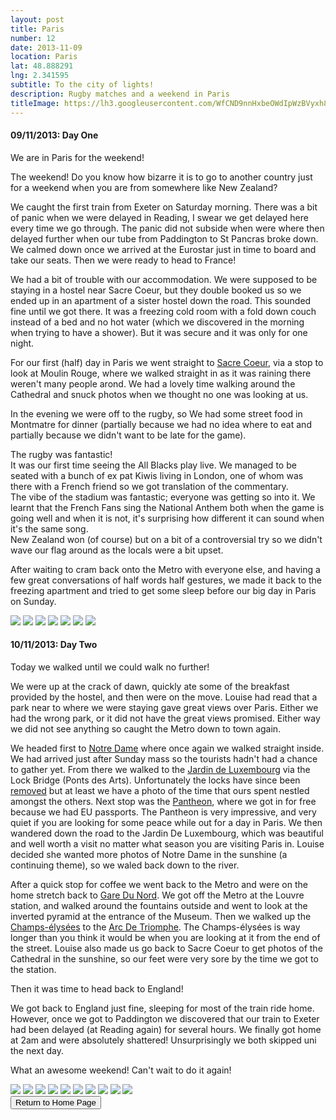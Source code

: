 ```yaml
---
layout: post
title: Paris
number: 12
date: 2013-11-09
location: Paris
lat: 48.888291
lng: 2.341595
subtitle: To the city of lights!
description: Rugby matches and a weekend in Paris
titleImage: https://lh3.googleusercontent.com/WfCND9nnHxbeOWdIpWzBVyxh8V1TeG71Z0Razo0-OI7plNjDCNnAoxkxjWrwhd67vDCrS6AWZr9Q0w82myWICTZMITaLopM0vONPa18xqZe4QzWWuHdZtJJ8Jv9TRqhOAHCBPIhMg_U=w2400
---
```


<h4>09/11/2013: Day One</h4>

We are in Paris for the weekend! 

The weekend! Do you know how bizarre it is to go to another country just for a weekend when you are from somewhere like New Zealand?

We caught the first train from Exeter on Saturday morning. There was a bit of panic when we were delayed in Reading, I swear we get delayed here every time we go through. The panic did not subside when were where then delayed further when our tube from Paddington to St Pancras broke down. We calmed down once we arrived at the Eurostar just in time to board and take our seats. Then we were ready to head to France!

We had a bit of trouble with our accommodation. We were supposed to be staying in a hostel near Sacre Coeur, but they double booked us so we ended up in an apartment of a sister hostel down the road. This sounded fine until we got there. It was a freezing cold room with a fold down couch instead of a bed and no hot water (which we discovered in the morning when trying to have a shower). But it was secure and it was only for one night. 

For our first (half) day in Paris we went straight to <a target="_blank" href="http://www.sacre-coeur-montmartre.com/english/">Sacre Coeur</a>, via a stop to look at Moulin Rouge, where we walked straight in as it was raining there weren't many people arond. We had a lovely time walking around the Cathedral and snuck photos when we thought no one was looking at us. 

In the evening we were off to the rugby, so We had some street food in Montmatre for dinner (partially because we had no idea where to eat and partially because we didn't want to be late for the game).

The rugby was fantastic! <br>
It was our first time seeing the All Blacks play live. We managed to be seated with a bunch of ex pat Kiwis living in London, one of whom was there with a French friend so we got translation of the commentary. <br> 
The vibe of the stadium was fantastic; everyone was getting so into it. We learnt that the French Fans sing the National Anthem both when the game is going well and when it is not, it's surprising how different it can sound when it's the same song.<br/>
New Zealand won (of course) but on a bit of a controversial try so we didn't wave our flag around as the locals were a bit upset.

After waiting to cram back onto the Metro with everyone else, and having a few great conversations of half words half gestures, we made it back to the freezing apartment and tried to get some sleep before our big day in Paris on Sunday.

<img src="https://lh3.googleusercontent.com/Her0FKKWq1qctBAvitboHFAC9VfJAuxXnGUgXoo_sky1rhMAQm5LYdJsuIkP7AWx8NXdL3GdPnW6HCF3rLT9bx3PXzw0Z0r6jFPuLcELCmq0dGBxeExk32fN-y2K7cszpC57GPBixdw=w2400" class="image1">
<img src="https://lh3.googleusercontent.com/-B223_HZ_b-rnq_cPbNg22xW150bpflyXBnhro3h61R7yYkSsYq8fyfnCP7rAx4LN1Roy_yJ6A8AgpeC-ge0IF2H76zAYW7MgXGQvbPtRB6p9pj7S_9UJQVkQow9toSvl-ZGlRz8N6E=w2400" class="image1">
<img src="https://lh3.googleusercontent.com/37lFZ5IGidI3hFUg6llBkZ8DIs0QS3L20rral-TFrnMBv_u0PmrjPmVg-7raxGlR8Caw3nw-YxQjf0LnkkIBl5KQwIG5xa1KwQbcKv6VLKXnroBZ0TPvp3aLTEznRpLmR8JzgttK_rQ=w2400" class="image1">
<img src="https://lh3.googleusercontent.com/7f1-q3mhb8ZDnIglMkdxE2LsPysfDVruskOY5STOCwjnvhuVfQ5V4DuMhTDha1-Rl0RbKelIY3_DP1otTtVCXG1oLZ_gUPvFpBf0-YfUKgp62ZqE_xkjaH74rCdNpac-dVSRLJQCdgA=w2400" class="image4">
<img src="https://lh3.googleusercontent.com/axTyCDTPrKge3YTPb4QyIrJpPl1A9a2yvEn6w34F9I_zhBTzL018_eoXvSXQk9YxT7WJH6sAB9ifQiJaaz4mdaMIrgmmnIY8t2EnWyx10Vvlj9bMIH20PsRcpyM7TU2JDss0TkDgeik=w2400" class="image1">
<img src="https://lh3.googleusercontent.com/-bR4C1_T64itgbC6VWHrVUHquG1-bYcrLNYvaEtJwlZIw8zXC74MycqGrcrr0FjQu_LE3erJWR-HrVZltOxAu7I7BMWXR6RgcEG4BeOXGWBeZrNGMyINiim_ubNQxT6lT-sYfyWQg2c=w2400" class="image1">
<img src="https://lh3.googleusercontent.com/bR0AMtmMhR9WrwVwVuwXYwmCXLEgVRUiA0pK4mqS3K0VsKKWUqLLdsNKL5AnIHw2nUuDs7G6INqW0zwXIvFZdEkCINn0f_N2firFgK21TxHl1gs-UwRFFxwfqrkMLfzhqAnbxX14LKk=w2400" class="image1">

<h4>10/11/2013: Day Two</h4>

Today we walked until we could walk no further!

We were up at the crack of dawn, quickly ate some of the breakfast provided by the hostel, and then were on the move. Louise had read that a park near to where we were staying gave great views over Paris. Either we had the wrong park, or it did not have the great views promised. Either way we did not see anything so caught the Metro down to town again. 

We headed first to <a target="_blank" href="http://www.notredamedeparis.fr/en/">Notre Dame</a> where once again we walked straight inside. We had arrived just after Sunday mass so the tourists hadn't had a chance to gather yet. From there we walked to the <a target="_blank" href="http://www.french-gardens.com/gardens/jardindeluxembourg.php">Jardin de Luxembourg</a> via the Lock Bridge (Ponts des Arts). Unfortunately the locks have since been <a target="_blank" href="https://www.cometoparis.com/paris-guide/paris-monuments/pont-des-arts-s959">removed</a> but at least we have a photo of the time that ours spent nestled amongst the others. Next stop was the <a target="_blank" href="http://www.paris-pantheon.fr/en/">Pantheon</a>, where we got in for free because we had EU passports. The Pantheon is very impressive, and very quiet if you are looking for some peace while out for a day in Paris. 
We then wandered down the road to the Jardin De Luxembourg, which was beautiful and well worth a visit no matter what season you are visiting Paris in. Louise decided she wanted more photos of Notre Dame in the sunshine (a continuing theme), so we waled back down to the river.

After a quick stop for coffee we went back to the Metro and were on the home stretch back to <a target="_blank" href="https://www.eurostar.com/rw-en/travel-info/stations/paris-gare-du-nord">Gare Du Nord</a>. We got off the Metro at the Louvre station, and walked around the fountains outside and went to look at the inverted pyramid at the entrance of the Museum. Then we walked up the <a target="_blank" href="https://en.parisinfo.com/transport/73130/Avenue-des-Champs-Elysees">Champs-élysées</a> to the <a target="_blank" href="http://www.arcdetriompheparis.com/">Arc De Triomphe</a>. The Champs-élysées is way longer than you think it would be when you are looking at it from the end of the street. Louise also made us go back to Sacre Coeur to get photos of the Cathedral in the sunshine, so our feet were very sore by the time we got to the station.

Then it was time to head back to England! 

We got back to England just fine, sleeping for most of the train ride home. However, once we got to Paddington we discovered that our train to Exeter had been delayed (at Reading again) for several hours. We finally got home at 2am and were absolutely shattered! Unsurprisingly we both skipped uni the next day.

What an awesome weekend! Can't wait to do it again!

<img src="https://lh3.googleusercontent.com/qSfYNg5hvFSmBeZyrxIizTIkgLtir8wZf5me5Ceoeh-twENnoDCCK7b3BFHf5iX1QnOiNLfDj2HBm_OqAB-EAi-QrK6Hy4M839LXPJtAuCrF8XG3KkXr84JHPnh7VmOzFsDQpJDcz94=w2400" class="image1">
<img src="https://lh3.googleusercontent.com/wLMDEeCGYS09zv9rJMx-Yj10aRlt5Fk6CirusYpj8yMLW7nCNhjHqvlhLOPiwCItZM6J60VjCzU1BSQaqolauL8T4hJu2E01hY-Sv2BHB3FmTkTs066ck3qHOwistJX3t6h3S2moD5s=w2400" class="image1">
<img src="https://lh3.googleusercontent.com/MuSyUvpkLJfYF6HBOpfhwP9IEgdoRIpQQKwK54M4ih7W7MV0QHrZtKCsOkTZQ9hcvpwbF489YxuwdjDNxez2Qg07R2FTmh1bRSKFqzg43k0jZQUYlnd_eb6Q1PlNoWUZKQjSEPEAhdg=w2400" class="image1">
<img src="https://lh3.googleusercontent.com/u1f-bGJtanVyeccFUQqjsvHrfmdagnCB9yod4lzkl3GLjB_04EbSSDRV337Mbl354IoE_cBHjKio-OOYpUZAYgkAKP0WlT8yf7BtE3nlKZs4WKtT5ZrokKah6o1uab-Is0Uf3T9xfk8=w2400" class="image4">
<img src="https://lh3.googleusercontent.com/6lnXilT1ZxeumktD9EJ4OZMRirn0zlCIxdGjYL45ebVvgRnk4ZfqDqXO3-Z94MD_T7_rk4YDZ2xJ0abkP44UbJEodkL7iOUvkymP18NZwE4y8b3gmI7NgYrOgflVn7d61AZKEldNvhI=w2400" class="image1">
<img src="https://lh3.googleusercontent.com/Msj_lM-QmYqOh9BOPzEL8pj0ibmdnbtF-fKJwoPuH2O13YSCOOi6VBz0pLBrhfskCSNhG5RbRSvIWLZBgwvF0f2DqJaHJzwxMUWfEnB7PayHCydW_bMVjw4bcoudnuRDPD5vmpYyARA=w2400" class="image1">
<img src="https://lh3.googleusercontent.com/x3lEZbTaZ6aOdvhHHGLJUwPbHT4up_yDvkIziX2BioUAEsUynf0W0KVYemEkZ61fp7dAvu3S6-54TMqbdnKgjErhqkG2QRrInhYimqu7N5u0dPPp_qHCC4ZQuHHKmC_AStWJTS01zQU=w2400" class="image1">
<img src="https://lh3.googleusercontent.com/byJIVkFXsHrsYHr2jGS7Hr95qGz6McJ3Xnu5nHY4iFUKLgZBx2XnSIkibjR7ObHRTEOCU3wEBJ9ZNuBQayWU-X474fHd-koyGi1Si-tLkJwzLa-gi0-cJI9ImlwLbgRHjKhpeeNaoSg=w2400" class="image1">
<img src="https://lh3.googleusercontent.com/pyhUvDH_6XLUBFPDeymTurxwRiRG_Yo93n2_urTlhi0VDuOstfmrJkIbMSWihoEJ_OlO427-tH_w3f_zg9c_yNinzuMvxH6lx-ZJ2kUiX7wtC5z4qJCsomtnafjYgjPieT8Q1EtWFXE=w2400" class="image1">
<img src="https://lh3.googleusercontent.com/V4KnI_jV1eZWGq61syYqkNdwBPTO3iJVJVA0xuI4iEEMZISqJQgE2UDKw7tcv2H3TJyxz-3X8R3_O6tn-CGYGJpl-QRK76e_BbtHkKyEvwz_NUF6m_4AiKiyz-O43F8WIdngBrloKM0=w2400" class="image1">

<div class="wrapper">
  <input type="button" class="button" value="Return to Home Page" onclick="self.close()">
</div>
